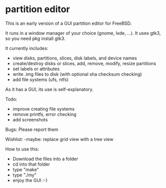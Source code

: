 # partition editor
This is an early version of a GUI partition editor for FreeBSD.

It runs in a window manager of your choice (gnome, lxde, ...).
It uses gtk3, so you need pkg install gtk3.


It currently includes:

- view disks, partitions, slices, disk labels, and device names
- create/destroy disks or slices, add, remove, modify, resize partitions
- set labels or attributes
- write .img files to disk (with optional sha checksum checking)
- add file systems (ufs, ntfs)

As it has a GUI, its use is self-explanatory.


Todo:
- improve creating file systems
- remove printfs, error checking 
- add screenshots

Bugs:
Please report them

Wishlist:
-maybe: replace grid view with a tree view

How to use this:
- Download the files into a folder
- cd into that folder
- type "make"
- type "./my" 
- enjoy the GUI :-)
